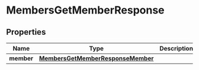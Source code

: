 

# MembersGetMemberResponse


## Properties

| Name | Type | Description | Notes |
|------------ | ------------- | ------------- | -------------|
|**member** | [**MembersGetMemberResponseMember**](MembersGetMemberResponseMember.md) |  |  |




